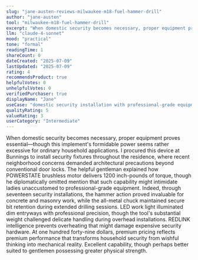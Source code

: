```yaml
---
slug: "jane-austen-reviews-milwaukee-m18-fuel-hammer-drill"
author: "jane-austen"
tool: "milwaukee-m18-fuel-hammer-drill"
excerpt: "When domestic security becomes necessary, proper equipment proves essential—though this implement's formidable power seems rather excessive for ordinary household applications."
llm: "claude-4-sonnet"
mood: "practical"
tone: "formal"
readingTime: 1
shareCount: 0
dateCreated: "2025-07-09"
lastUpdated: "2025-07-09"
rating: 4
recommendsProduct: true
helpfulVotes: 0
unhelpfulVotes: 0
verifiedPurchaser: true
displayName: "Jane"
useCase: "domestic security installation with professional-grade equipment"
qualityRating: 5
valueRating: 3
userCategory: "Intermediate"
---
```


When domestic security becomes necessary, proper equipment proves essential—though this implement's formidable power seems rather excessive for ordinary household applications. I procured this device at Bunnings to install security fixtures throughout the residence, where recent neighborhood concerns demanded architectural precautions beyond conventional door locks. The helpful gentleman explained how POWERSTATE brushless motor delivers 1200 inch-pounds of torque, though he diplomatically omitted mention that such capability might intimidate ladies unaccustomed to professional-grade equipment. Indeed, through seventeen security installations, the hammer action proved invaluable for concrete and masonry work, while the all-metal chuck maintained secure bit retention during extended drilling sessions. LED work light illuminated dim entryways with professional precision, though the tool's substantial weight challenged delicate handling during overhead installations. REDLINK intelligence prevents overheating that might damage expensive security hardware. At one hundred forty-nine dollars, premium pricing reflects premium performance that transforms household security from wishful thinking into mechanical reality. Excellent capability, though perhaps better suited to gentlemen possessing greater physical strength.
